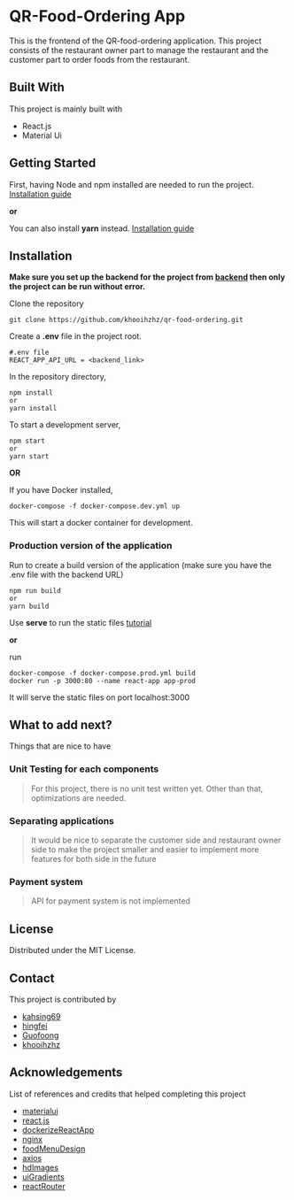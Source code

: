 # QR-Food-Ordering App
This is the frontend of the QR-food-ordering application. This project consists of the restaurant owner part to manage the restaurant and the customer part to order foods from the restaurant.

## Built With
This project is mainly built with
- React.js
- Material Ui

## Getting Started
First, having Node and npm installed are needed to run the project.
[Installation guide](https://docs.npmjs.com/downloading-and-installing-node-js-and-npm)

**or**

You can also install **yarn** instead.
[Installation guide](https://classic.yarnpkg.com/lang/en/docs/install/#windows-stable)

## Installation
**Make sure you set up the backend for the project from [backend](https://github.com/khooihzhz/qr-food-ordering-backend) then only the project can be run without error.**

Clone the repository
```
git clone https://github.com/khooihzhz/qr-food-ordering.git
```

Create a **.env** file in the project root.
``` 
#.env file
REACT_APP_API_URL = <backend_link>
```

In the repository directory, 
```
npm install
or 
yarn install
```

To start a development server, 
```
npm start
or 
yarn start
```

**OR**

If you have Docker installed,
```
docker-compose -f docker-compose.dev.yml up
```
This will start a docker container for development.

### Production version of the application
Run to create a build version of the application (make sure you have the .env file with the backend URL)
```
npm run build
or 
yarn build
```

Use **serve** to run the static files [tutorial](https://stackoverflow.com/a/49209041)

**or**

run 
```
docker-compose -f docker-compose.prod.yml build
docker run -p 3000:80 --name react-app app-prod
```

It will serve the static files on port localhost:3000

## What to add next?
Things that are nice to have 
### Unit Testing for each components
> For this project, there is no unit test written yet. Other than that, optimizations are needed.

### Separating applications
> It would be nice to separate the customer side and restaurant owner side to make the project smaller and easier to implement more features for both side in the future

### Payment system
> API for payment system is not implemented

## License
Distributed under the MIT License.

## Contact
This project is contributed by 
- [kahsing69](https://github.com/kahsing69)
- [hingfei](https://github.com/hingfei)
- [Guofoong](https://github.com/Guofoong)
- [khooihzhz](https://github.com/khooihzhz)

## Acknowledgements
List of references and credits that helped completing this project
- [materialui](https://mui.com/)
- [react.js](https://reactjs.org/)
- [dockerizeReactApp](https://www.youtube.com/watch?v=1QK27MUr2Dk&ab_channel=Karan)
- [nginx](https://www.nginx.com/)
- [foodMenuDesign](https://codingartistweb.com/2021/05/responsive-food-menu-without-media-queries/)
- [axios](https://github.com/axios/axios)
- [hdImages](https://unsplash.com/)
- [uiGradients](https://uigradients.com)
- [reactRouter](https://reactrouter.com/)
